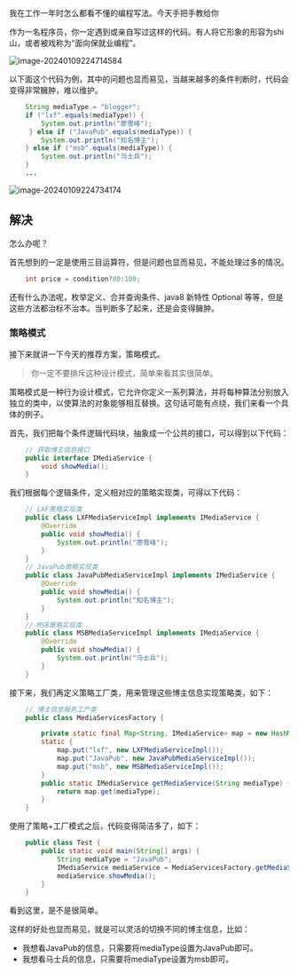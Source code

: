 <!--
 * @Author: JavaPub
 * @Date: 2024-01-09 21:24:27
 * @LastEditors: your name
 * @LastEditTime: 2024-01-09 22:30:52
 * @Description: Here is the JavaPub code base. Search JavaPub on the whole web.
 * @FilePath: \JavaPub-Blog\docs\posts\java\如何消除ifelse使用策略模式.md
-->
我在工作一年时怎么都看不懂的编程写法。今天手把手教给你





作为一名程序员，你一定遇到或亲自写过这样的代码。有人将它形象的形容为shi山，或者被戏称为“面向保就业编程”。

![image-20240109224714584](https://javapub-common-oss.oss-cn-beijing.aliyuncs.com/javapub/image-20240109224714584.png)

以下面这个代码为例，其中的问题也显而易见，当越来越多的条件判断时，代码会变得非常臃肿，难以维护。

```java
    String mediaType = "blogger";
    if ("lxf".equals(mediaType)) {
        System.out.println("廖雪峰");
     } else if ("JavaPub".equals(mediaType)) {
        System.out.println("知名博主");
    } else if ("msb".equals(mediaType)) {
        System.out.println("马士兵");
    }
    ...
```

![image-20240109224734174](https://javapub-common-oss.oss-cn-beijing.aliyuncs.com/javapub/image-20240109224734174.png)

## 解决

怎么办呢？

首先想到的一定是使用三目运算符，但是问题也显而易见，不能处理过多的情况。

```java
    int price = condition?80:100;
```

还有什么办法呢，枚举定义、合并查询条件、java8 新特性 Optional 等等，但是这些方法都治标不治本。当判断多了起来，还是会变得臃肿。


### 策略模式

接下来就讲一下今天的推荐方案，策略模式。

> 你一定不要排斥这种设计模式，简单来看其实很简单。

策略模式是一种行为设计模式，它允许你定义一系列算法，并将每种算法分别放入独立的类中，以使算法的对象能够相互替换。这句话可能有点绕，我们来看一个具体的例子。

首先，我们把每个条件逻辑代码块，抽象成一个公共的接口，可以得到以下代码：

```java
    // 获取博主信息接口
    public interface IMediaService {
        void showMedia();
    }
```

我们根据每个逻辑条件，定义相对应的策略实现类，可得以下代码：

```java
    // LXF策略实现类
    public class LXFMediaServiceImpl implements IMediaService {
        @Override
        public void showMedia() {
            System.out.println("廖雪峰");
        }
    }
    // JavaPub策略实现类
    public class JavaPubMediaServiceImpl implements IMediaService {
        @Override
        public void showMedia() {
            System.out.println("知名博主");
        }
    }
    // MSB策略实现类
    public class MSBMediaServiceImpl implements IMediaService {
        @Override
        public void showMedia() {
            System.out.println("马士兵");
        }
    }
```

接下来，我们再定义策略工厂类，用来管理这些博主信息实现策略类，如下：

```java
    // 博主信息服务工产类
    public class MediaServicesFactory {

        private static final Map<String, IMediaService> map = new HashMap<>();
        static {
            map.put("lxf", new LXFMediaServiceImpl());
            map.put("JavaPub", new JavaPubMediaServiceImpl());
            map.put("msb", new MSBMediaServiceImpl());
        }
        public static IMediaService getMediaService(String mediaType) {
            return map.get(mediaType);
        }
    }
```

使用了策略+工厂模式之后，代码变得简洁多了，如下：

```java
    public class Test {
        public static void main(String[] args) {
            String mediaType = "JavaPub";
            IMediaService mediaService = MediaServicesFactory.getMediaService(mediaType);
            mediaService.showMedia();
        }
    }
```

看到这里，是不是很简单。

这样的好处也显而易见，就是可以灵活的切换不同的博主信息，比如：

- 我想看JavaPub的信息，只需要将mediaType设置为JavaPub即可。
- 我想看马士兵的信息，只需要将mediaType设置为msb即可。

